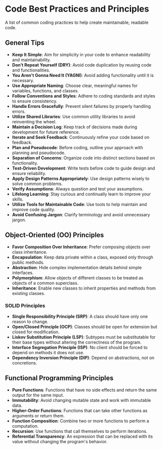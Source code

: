 # Code Best Practices and Principles

A list of common coding practices to help create maintainable, readable code.

## General Tips

- **Keep It Simple**: Aim for simplicity in your code to enhance readability and maintainability.
- **Don’t Repeat Yourself (DRY)**: Avoid code duplication by reusing code and functionalities.
- **You Aren't Gonna Need It (YAGNI)**: Avoid adding functionality until it is necessary.
- **Use Appropriate Naming**: Choose clear, meaningful names for variables, functions, and classes.
- **Follow Conventions and Styles**: Adhere to coding standards and styles to ensure consistency.
- **Handle Errors Gracefully**: Prevent silent failures by properly handling errors.
- **Utilize Shared Libraries**: Use common utility libraries to avoid reinventing the wheel.
- **Maintain a Decision Log**: Keep track of decisions made during development for future reference.
- **Iterate and Seek Feedback**: Continuously refine your code based on feedback.
- **Plan and Pseudocode**: Before coding, outline your approach with planning and pseudocode.
- **Separation of Concerns**: Organize code into distinct sections based on functionality.
- **Test-Driven Development**: Write tests before code to guide design and ensure reliability.
- **Apply Design Patterns Appropriately**: Use design patterns wisely to solve common problems.
- **Verify Assumptions**: Always question and test your assumptions.
- **Lifelong Learning**: Stay curious and continually learn to improve your skills.
- **Utilize Tools for Maintainable Code**: Use tools to help maintain and improve code quality.
- **Avoid Confusing Jargon**: Clarify terminology and avoid unnecessary jargon.

## Object-Oriented (OO) Principles

- **Favor Composition Over Inheritance**: Prefer composing objects over class inheritance.
- **Encapsulation**: Keep data private within a class, exposed only through public methods.
- **Abstraction**: Hide complex implementation details behind simple interfaces.
- **Polymorphism**: Allow objects of different classes to be treated as objects of a common superclass.
- **Inheritance**: Enable new classes to inherit properties and methods from existing classes.

### SOLID Principles

- **Single Responsibility Principle (SRP)**: A class should have only one reason to change.
- **Open/Closed Principle (OCP)**: Classes should be open for extension but closed for modification.
- **Liskov Substitution Principle (LSP)**: Subtypes must be substitutable for their base types without altering the correctness of the program.
- **Interface Segregation Principle (ISP)**: No client should be forced to depend on methods it does not use.
- **Dependency Inversion Principle (DIP)**: Depend on abstractions, not on concretions.

## Functional Programming Principles

- **Pure Functions**: Functions that have no side effects and return the same output for the same input.
- **Immutability**: Avoid changing mutable state and work with immutable data.
- **Higher-Order Functions**: Functions that can take other functions as arguments or return them.
- **Function Composition**: Combine two or more functions to perform a computation.
- **Recursion**: Use functions that call themselves to perform iterations.
- **Referential Transparency**: An expression that can be replaced with its value without changing the program's behavior.
